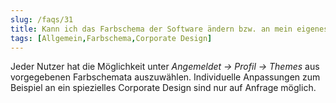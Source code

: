 ```yaml
---
slug: /faqs/31
title: Kann ich das Farbschema der Software ändern bzw. an mein eigenes Corporate Design anpassen
tags: [Allgemein,Farbschema,Corporate Design]
---
```

Jeder Nutzer hat die Möglichkeit unter *Angemeldet -> Profil -> Themes* aus vorgegebenen Farbschemata auszuwählen. Individuelle Anpassungen zum Beispiel an ein spiezielles Corporate Design sind nur auf Anfrage möglich. 